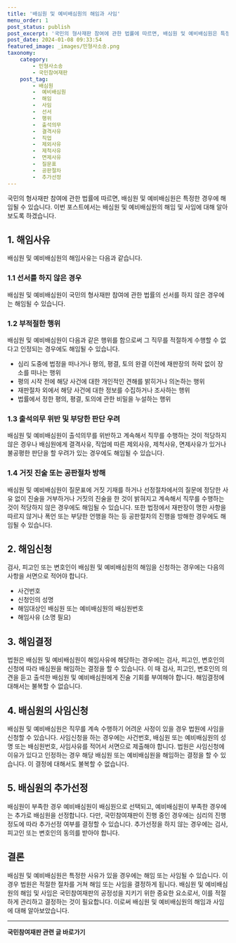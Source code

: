 ```yaml
---
title: '배심원 및 예비배심원의 해임과 사임'
menu_order: 1
post_status: publish
post_excerpt: '국민의 형사재판 참여에 관한 법률에 따르면, 배심원 및 예비배심원은 특정한 경우에 해임될 수 있습니다. 이번 포스트에서는 배심원 및 예비배심원의 해임 및 사임에 대해 알아보도록 하겠습니다.'
post_date: 2024-01-08 09:33:54
featured_image: _images/민형사소송.png
taxonomy:
    category:
        - 민형사소송
        - 국민참여재판
    post_tag:
        - 배심원
        -  예비배심원
        -  해임
        -  사임
        -  선서
        -  행위
        -  출석의무
        -  결격사유
        -  직업
        -  제외사유
        -  제척사유
        -  면제사유
        -  질문표
        -  공판절차
        -  추가선정
---
```



국민의 형사재판 참여에 관한 법률에 따르면, 배심원 및 예비배심원은 특정한 경우에 해임될 수 있습니다. 이번 포스트에서는 배심원 및 예비배심원의 해임 및 사임에 대해 알아보도록 하겠습니다.

## 1. 해임사유

배심원 및 예비배심원의 해임사유는 다음과 같습니다.

### 1.1 선서를 하지 않은 경우

배심원 및 예비배심원이 국민의 형사재판 참여에 관한 법률의 선서를 하지 않은 경우에는 해임될 수 있습니다.

### 1.2 부적절한 행위

배심원 및 예비배심원이 다음과 같은 행위를 함으로써 그 직무를 적절하게 수행할 수 없다고 인정되는 경우에도 해임될 수 있습니다.
- 심리 도중에 법정을 떠나거나 평의, 평결, 토의 완결 이전에 재판장의 허락 없이 장소를 떠나는 행위
- 평의 시작 전에 해당 사건에 대한 개인적인 견해를 밝히거나 의논하는 행위
- 재판절차 외에서 해당 사건에 대한 정보를 수집하거나 조사하는 행위
- 법률에서 정한 평의, 평결, 토의에 관한 비밀을 누설하는 행위

### 1.3 출석의무 위반 및 부당한 판단 우려

배심원 및 예비배심원이 출석의무를 위반하고 계속해서 직무를 수행하는 것이 적당하지 않은 경우나 배심원에게 결격사유, 직업에 따른 제외사유, 제척사유, 면제사유가 있거나 불공평한 판단을 할 우려가 있는 경우에도 해임될 수 있습니다.

### 1.4 거짓 진술 또는 공판절차 방해

배심원 및 예비배심원이 질문표에 거짓 기재를 하거나 선정절차에서의 질문에 정당한 사유 없이 진술을 거부하거나 거짓의 진술을 한 것이 밝혀지고 계속해서 직무를 수행하는 것이 적당하지 않은 경우에도 해임될 수 있습니다. 또한 법정에서 재판장이 명한 사항을 따르지 않거나 폭언 또는 부당한 언행을 하는 등 공판절차의 진행을 방해한 경우에도 해임될 수 있습니다.

## 2. 해임신청

검사, 피고인 또는 변호인이 배심원 및 예비배심원의 해임을 신청하는 경우에는 다음의 사항을 서면으로 적어야 합니다.
- 사건번호
- 신청인의 성명
- 해임대상인 배심원 또는 예비배심원의 배심원번호
- 해임사유 (소명 필요)

## 3. 해임결정

법원은 배심원 및 예비배심원이 해임사유에 해당하는 경우에는 검사, 피고인, 변호인의 신청에 따라 배심원을 해임하는 결정을 할 수 있습니다. 이 때 검사, 피고인, 변호인의 의견을 듣고 출석한 배심원 및 예비배심원에게 진술 기회를 부여해야 합니다. 해임결정에 대해서는 불복할 수 없습니다.

## 4. 배심원의 사임신청

배심원 및 예비배심원은 직무를 계속 수행하기 어려운 사정이 있을 경우 법원에 사임을 신청할 수 있습니다. 사임신청을 하는 경우에는 사건번호, 배심원 또는 예비배심원의 성명 또는 배심원번호, 사임사유를 적어서 서면으로 제출해야 합니다. 법원은 사임신청에 이유가 있다고 인정하는 경우 해당 배심원 또는 예비배심원을 해임하는 결정을 할 수 있습니다. 이 결정에 대해서도 불복할 수 없습니다.

## 5. 배심원의 추가선정

배심원이 부족한 경우 예비배심원이 배심원으로 선택되고, 예비배심원이 부족한 경우에는 추가로 배심원을 선정합니다. 다만, 국민참여재판이 진행 중인 경우에는 심리의 진행 정도에 따라 추가선정 여부를 결정할 수 있습니다. 추가선정을 하지 않는 경우에는 검사, 피고인 또는 변호인의 동의를 받아야 합니다.

## 결론

배심원 및 예비배심원은 특정한 사유가 있을 경우에는 해임 또는 사임될 수 있습니다. 이 경우 법원은 적절한 절차를 거쳐 해임 또는 사임을 결정하게 됩니다. 배심원 및 예비배심원의 해임 및 사임은 국민참여재판의 공정성을 지키기 위한 중요한 요소로서, 이를 적절하게 관리하고 결정하는 것이 필요합니다.  이로써 배심원 및 예비배심원의 해임과 사임에 대해 알아보았습니다.
<!-- wp:separator -->
<hr class="wp-block-separator has-alpha-channel-opacity"/>
<!-- /wp:separator -->

<!-- wp:group {"backgroundColor":"base","layout":{"type":"constrained"}} -->
<div class="wp-block-group has-base-background-color has-background"><!-- wp:paragraph {"align":"center","fontSize":"medium"} -->
<p class="has-text-align-center has-large-font-size"><strong>국민참여재판 관련 글 바로가기</strong></p>
<!-- /wp:paragraph -->


<!-- wp:latest-posts
{"categories":[{"id":15305,"count":19,"description":"","link":"https://uknowlaw.com/category/%ea%b5%ad%eb%af%bc%ec%b0%b8%ec%97%ac%ec%9e%ac%ed%8c%90/","name":"국민참여재판","slug":"국민참여재판","taxonomy":"category","parent":0,"meta":[],"_links":{"self":[{"href":"https://uknowlaw.com/wp-json/wp/v2/categories/15305"}],"collection":[{"href":"https://uknowlaw.com/wp-json/wp/v2/categories"}],"about":[{"href":"https://uknowlaw.com/wp-json/wp/v2/taxonomies/category"}],"wp:post_type":[{"href":"https://uknowlaw.com/wp-json/wp/v2/posts?categories=15305"}],"curies":[{"name":"wp","href":"https://api.w.org/{rel}","templated":true}]}}],"postsToShow":100,"excerptLength":28,"postLayout":"grid","columns":2,"featuredImageAlign":"left","featuredImageSizeSlug":"large","fontSize":"small"} /--></div>
<!-- /wp:group -->